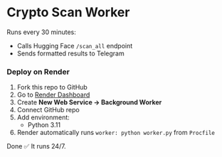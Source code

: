 # Crypto Scan Worker

Runs every 30 minutes:
- Calls Hugging Face `/scan_all` endpoint
- Sends formatted results to Telegram

### Deploy on Render

1. Fork this repo to GitHub
2. Go to [Render Dashboard](https://dashboard.render.com)
3. Create **New Web Service → Background Worker**
4. Connect GitHub repo
5. Add environment:
   - Python 3.11
6. Render automatically runs `worker: python worker.py` from `Procfile`

Done ✅ It runs 24/7.
